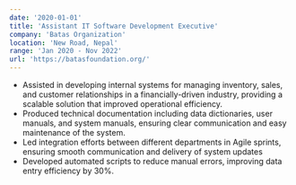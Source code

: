 ```yaml
---
date: '2020-01-01'
title: 'Assistant IT Software Development Executive'
company: 'Batas Organization'
location: 'New Road, Nepal'
range: 'Jan 2020 - Nov 2022'
url: 'https://batasfoundation.org/'
---
```


- Assisted in developing internal systems for managing inventory, sales, and customer relationships in a financially-driven industry, providing a scalable solution that improved operational efficiency.
- Produced technical documentation including data dictionaries, user manuals, and system manuals, ensuring clear communication and easy maintenance of the system.
- Led integration efforts between different departments in Agile sprints, ensuring smooth communication and delivery of system updates
- Developed automated scripts to reduce manual errors, improving data entry efficiency by 30%.

